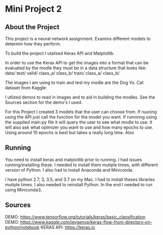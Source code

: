 # Mini Project 2
## About the Project 
This project is a neural network assignment. Examins different models to determin how they perform. 

To build the project I utalised Keras API and Matplotlib.

In order to use the Keras API to get the images into a format that can be evaluated by the modle they must be in a data structure that looks like:
data/
	test/
	valid/
		class_a/
		class_b/
	train/
		class_a/
		class_b/

The images I am using to train and test my modle are the Dog Vs. Cat dataset from Kaggle:

I utlized demos to read in images and to aid in building the modles. See the Sources section for the demo's I used.

For this Project I created 3 models that the user can choose from. If ruuning using the API just call the function for the model you want. 
If runninng using the supplied main.py file it will query the user to see what modle to use. It will also ask what optmizer you want to use and how many epochs to use. Using around 10 epochs is best but takes a really long time. Also 


## Running
You need to install keras and matplotlib prior to running.
I had issues running/installing these. I needed to install them mutiple times, with different version of Python. I also had to install Anaconda and Miniconda.

I have python 2.7, 3, 3.5, and 3.7 on my Mac. I had to install theses libraries mutiple times. I also needed to reinstall Python.
In the end I needed to run using Miniconda3.


## Sources
DEMO: https://www.tensorflow.org/tutorials/keras/basic_classification
DEMO: https://www.kaggle.com/ievgenvp/keras-flow-from-directory-on-python/notebook
KERAS API: https://keras.io